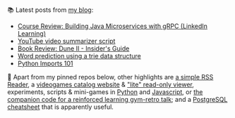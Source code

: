 
📚 Latest posts from <a href="https://blog.kartones.net/">my blog</a>:

<!--START_SECTION:blogposts-->
* [Course Review: Building Java Microservices with gRPC (LinkedIn Learning)](https:&#x2F;&#x2F;blog.kartones.net&#x2F;post&#x2F;course-review-java-microservices-with-grpc-linkedin-learning&#x2F;)
* [YouTube video summarizer script](https:&#x2F;&#x2F;blog.kartones.net&#x2F;post&#x2F;youtube-video-summarizer&#x2F;)
* [Book Review: Dune II - Insider&#39;s Guide](https:&#x2F;&#x2F;blog.kartones.net&#x2F;post&#x2F;book-review-dune-2-insiders-guide&#x2F;)
* [Word prediction using a trie data structure](https:&#x2F;&#x2F;blog.kartones.net&#x2F;post&#x2F;word-prediction-using-trie-data-structure&#x2F;)
* [Python Imports 101](https:&#x2F;&#x2F;blog.kartones.net&#x2F;post&#x2F;python-imports-101&#x2F;)
<!--END_SECTION:blogposts-->


📌 Apart from my pinned repos below, other highlights are [a simple RSS Reader](https://github.com/Kartones/pbrr#pbrr---pretty-basic-rss-reader), a [videogames catalog website](https://github.com/Kartones/finished-games#finished-games) & ["lite" read-only viewer](https://github.com/Kartones/fg-viewer#finished-games-viewer), experiments, scripts & mini-games in [Python](https://github.com/Kartones/python#python-assorted-code) and [Javascript](https://github.com/Kartones/JSAssorted#javascript-assorted-code), or [the companion code for a reinforced learning gym-retro talk](https://github.com/Kartones/mindcamp-x-gym-retro#mindcamp-x-gym-retro-talk-companion-code-and-images); and a [PostgreSQL cheatsheet](https://gist.github.com/Kartones/dd3ff5ec5ea238d4c546) that is apparently useful.

